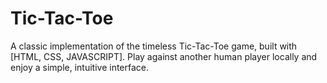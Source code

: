 # Tic-Tac-Toe
A classic implementation of the timeless Tic-Tac-Toe game, built with [HTML, CSS, JAVASCRIPT]. Play against another human player locally and enjoy a simple, intuitive interface.

